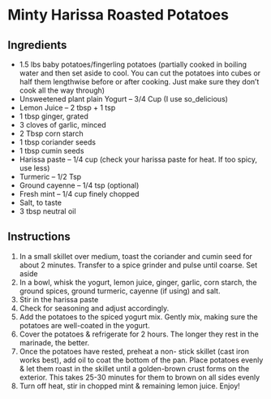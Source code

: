 # Minty Harissa Roasted Potatoes

## Ingredients

* 1.5 lbs baby potatoes/fingerling potatoes (partially cooked in boiling water and then set aside to cool. You can cut the potatoes into cubes or half them lengthwise before or after cooking. Just make sure they don’t cook all the way through)
* Unsweetened plant plain Yogurt – 3/4 Cup (I use so_delicious)
* Lemon Juice – 2 tbsp + 1 tsp
* 1 tbsp ginger, grated
* 3 cloves of garlic, minced
* 2 Tbsp corn starch
* 1 tbsp coriander seeds
* 1 tbsp cumin seeds
* Harissa paste – 1/4 cup (check your harissa paste for heat. If too spicy, use less)
* Turmeric – 1/2 Tsp
* Ground cayenne – 1/4 tsp (optional)
* Fresh mint – 1/4 cup finely chopped
* Salt, to taste
* 3 tbsp neutral oil

## Instructions

1. In a small skillet over medium, toast the coriander and cumin seed for about 2 minutes. Transfer to a spice grinder and pulse until coarse. Set aside
1. In a bowl, whisk the yogurt, lemon juice, ginger, garlic, corn starch, the ground spices, ground turmeric, cayenne (if using) and salt.
1. Stir in the harissa paste
1. Check for seasoning and adjust accordingly.
1. Add the potatoes to the spiced yogurt mix. Gently mix, making sure the potatoes are well-coated in the yogurt.
1. Cover the potatoes & refrigerate for 2 hours. The longer they rest in the marinade, the better.
1. Once the potatoes have rested, preheat a non- stick skillet (cast iron works best), add oil to coat the bottom of the pan. Place potatoes evenly & let them roast in the skillet until a golden-brown crust forms on the exterior. This takes 25-30 minutes for them to brown on all sides evenly
1. Turn off heat, stir in chopped mint & remaining lemon juice. Enjoy!
